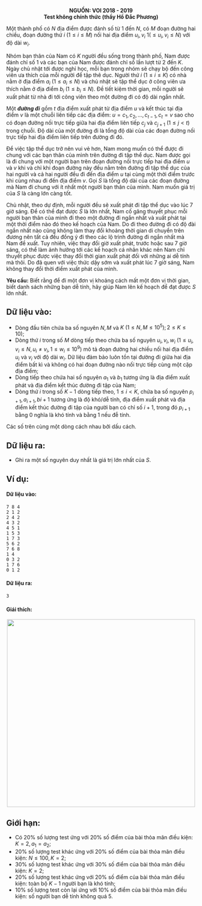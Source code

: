 **<center>NGUỒN: VOI 2018 - 2019</center>**
**<center>Test không chính thức (thầy Hồ Đắc Phương)</center>**

Một thành phố có $N$ địa điểm được đánh số từ $1$ đến $N$, có $M$ đoạn đường hai chiều, đoạn đường thứ $i\ (1 ≤i≤ M)$ nối hai địa điểm $u_i, v_i\ 1(≤u_i,v_i≤N)$  với độ dài $w_i$.

Nhóm bạn thân của Nam có $K$ người đều sống trong thành phố, Nam được đánh chỉ số $1$ và các bạn của Nam được đánh chỉ số lần lượt từ $2$ đến $K$. Ngày chủ nhật tới được nghỉ học, mỗi bạn trong nhóm sẽ chạy bộ đến công viên ưa thích của mỗi người để tập thê dục. Người thứ $i\ (1 ≤i≤ K)$ có nhà nằm ở địa điểm $a_i\ (1≤a_i≤N$) và chủ nhật sẽ tập thể dục ở công viên ưa thích nằm ở địa điểm $b_i\ (1 ≤b_i≤N)$. Đề tiết kiệm thời gian, mỗi người sẽ xuất phát từ nhà đi tới công viên theo một đường đi có độ dài ngắn nhất.

Một ***đường đi*** gồm $t$ địa điểm xuất phát từ địa điểm $u$ và kết thúc tại địa điểm $v$ là một chuỗi liên tiếp các địa điểm: $u=c_1,c_2,…,c_{t-1},c_t=v$ sao cho có đoạn đường nối trực tiếp giữa hai địa điểm liên tiếp $c_j$ và $c_{j+1}\ (1≤j<t)$ trong chuỗi. Độ
dài của một đường đi là tổng độ dài của các đoạn đường nối trực tiếp hai địa điểm liên tiếp trên đường đi đó.

Để việc tập thể dục trở nên vui vẻ hơn, Nam mong muốn có thể được đi chung với các bạn thân của mình trên đường đi tập thể dục. Nam được gọi là đi chung với một người bạn trên đoạn đường nối trực tiếp hai địa điểm $u$ và $v$ khi và chỉ khi đoạn đường này đều nằm trên đường đi tập thể dục của hai người và cả hai người đều đi đến địa điểm $u$ tại cùng một thời điểm trước khi cùng nhau đi đến địa điểm $v$. Gọi $S$ là tổng độ dài của các đoạn đường mà Nam đi chung với ít nhất một người bạn thân của mình. Nam muốn giá trị của $S$ là càng lớn càng tốt.

Chủ nhật, theo dự định, mỗi người đều sẽ xuất phát đi tập thể dục vào lúc $7$ giờ sáng. Để có thể đạt được $S$ là lớn nhất, Nam cố găng thuyết phục mỗi người bạn thân của mình đi theo một đường đi ngắn nhất và xuất phát tại một thời điểm nào đó theo kế hoạch của Nam. Do đi theo đường đi có độ
đài ngắn nhất nào cũng không làm thay đổi khoảng thời gian di chuyển trên đương nên tất cả đều đồng ý đi theo các lộ trình đường đi ngắn nhất mà Nam đề xuất. Tuy nhiên, việc thay đổi giờ xuất phát, trước hoặc sau $7$ giờ sáng, có thể làm ảnh hưởng tới các kế hoạch cá nhân khác nên Nam chỉ thuyết phục được việc thay đổi thời gian xuất phát đối với những ai dễ tính mà thôi. Do đã quen với việc thức dậy sớm và xuất phát lúc $7$ giờ sáng, Nam không thay đổi thời điểm xuất phát của mình.

**Yêu cầu:** Biết rằng để đi một đơn vị khoảng cách mất một đơn vị thời gian, biết danh sách những bạn dễ tính, hãy giúp Nam lên kế hoạch để đạt được $S$ lớn nhất.

## Dữ liệu vào:
- Dòng đầu tiên chứa ba số nguyên $N, M$ và $K\ (1 ≤N,M≤10^5); 2≤K≤10)$;
- Dòng thứ $i$ trong số $M$ dòng tiếp theo chứa ba số nguyên $u_i, v_i, w_i\ (1≤u_i,v_i≤N, u_i≠v_i, 1≤w_i≤10^9)$ mô tả đoạn đường hai chiều nối hai địa điểm $u_i$ và $v_i$ với độ dài $w_i$. Dữ liệu đảm bảo luôn tồn tại đường đi giữa hai địa điểm bất kì và không có hai đoạn đường nào nối trực tiếp cùng một cặp địa điểm;
- Dòng tiếp theo chứa hai số nguyên $a_1$ và $b_1$ tương ứng là địa điểm xuất phát và địa điểm kết thúc đường đi tập của Nam;
- Dòng thứ $i$ trong số $K - 1$ dòng tiếp theo, $1 ≤i < K$, chứa ba số nguyên $p_{i+1},a_{i+1},b{i+1}$ tương ứng là độ khó/dễ tính, địa điểm xuất phát và địa điểm kết thúc đường đi tập của người bạn có chỉ số $i+1$, trong đó $p_{i+1}$ bằng $0$ nghĩa là khó tính và bằng $1$ nếu đễ tính.

Các số trên cùng một dòng cách nhau bởi dấu cách.

## Dữ liệu ra:
- Ghi ra một số nguyên duy nhất là giá trị lớn nhất của $S$.

## Ví dụ:
#### Dữ liệu vào:
```
7 8 4
2 1 2
2 4 2
4 3 2
4 5 1
1 5 3
1 7 3
5 6 2
7 6 8
1 4
0 3 2
1 7 6
0 1 2
```

#### Dữ liệu ra:
```
3
```

#### Giái thích:
<center><img src="/images/problems/1513/workout.png" width=500px></center>

## Giới hạn:
- Có $20\%$ số lượng test ứng với $20\%$ số điểm của bài thỏa mãn điều kiện: $K = 2, a_1=a_2$;
- $20\%$ số lượng test khác ứng với $20\%$ số điểm của bài thỏa mãn điều kiện: $N ≤ 100, K=2$;
- $30\%$ số lượng test khác ứng với $30\%$ số điểm của bài thỏa mãn điều kiện: $K = 2$;
- $20\%$ số lượng test khác ứng với $20\%$ số điểm của bài thỏa mãn điều kiện: toàn bộ $K- 1$ người bạn là khó tính;
- $10\%$ số lượng test còn lại ứng với $10\%$ số điểm của bài thỏa mãn điều kiện: số người bạn dễ tính không quá $5$.